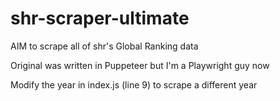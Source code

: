 # shr-scraper-ultimate

AIM to scrape all of shr's Global Ranking data

<p>Original was written in Puppeteer but I'm a Playwright guy now</p>

<p>Modify the year in index.js (line 9) to scrape a different year</p>
